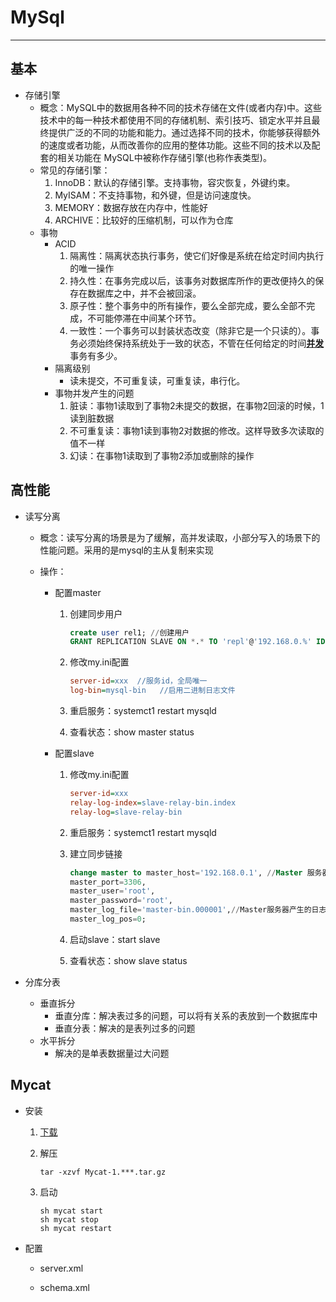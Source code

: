 # MySql

-------------------

## 基本

* 存储引擎
  * 概念：MySQL中的数据用各种不同的技术存储在文件(或者内存)中。这些技术中的每一种技术都使用不同的存储机制、索引技巧、锁定水平并且最终提供广泛的不同的功能和能力。通过选择不同的技术，你能够获得额外的速度或者功能，从而改善你的应用的整体功能。这些不同的技术以及配套的相关功能在 MySQL中被称作存储引擎(也称作表类型)。
  * 常见的存储引擎：
    1. InnoDB：默认的存储引擎。支持事物，容灾恢复，外键约束。
    2. MyISAM：不支持事物，和外键，但是访问速度快。
    3. MEMORY：数据存放在内存中，性能好
    4. ARCHIVE：比较好的压缩机制，可以作为仓库
  * 事物
    * ACID
      1. 隔离性：隔离状态执行事务，使它们好像是系统在给定时间内执行的唯一操作
      2. 持久性：在事务完成以后，该事务对数据库所作的更改便持久的保存在数据库之中，并不会被回滚。
      3. 原子性：整个事务中的所有操作，要么全部完成，要么全部不完成，不可能停滞在中间某个环节。
      4. 一致性：一个事务可以封装状态改变（除非它是一个只读的）。事务必须始终保持系统处于一致的状态，不管在任何给定的时间[**并发**](https://baike.baidu.com/item/%E5%B9%B6%E5%8F%91)事务有多少。
    * 隔离级别
      * 读未提交，不可重复读，可重复读，串行化。
    * 事物并发产生的问题
      1. 脏读：事物1读取到了事物2未提交的数据，在事物2回滚的时候，1读到脏数据
      2. 不可重复读：事物1读到事物2对数据的修改。这样导致多次读取的值不一样
      3. 幻读：在事物1读取到了事物2添加或删除的操作

## 高性能

* 读写分离

  * 概念：读写分离的场景是为了缓解，高并发读取，小部分写入的场景下的性能问题。采用的是mysql的主从复制来实现

  * 操作：

    * 配置master

      1. 创建同步用户

         ```sql
         create user rel1; //创建用户
         GRANT REPLICATION SLAVE ON *.* TO 'repl'@'192.168.0.%' IDENTIFIED BY 'mysql'; //配置权限
         ```

      2. 修改my.ini配置

         ```ini
         server-id=xxx  //服务id，全局唯一
         log-bin=mysql-bin   //启用二进制日志文件 
         ```

      3. 重启服务：systemct1 restart mysqld

      4. 查看状态：show master status

    * 配置slave

      1. 修改my.ini配置

         ```ini
         server-id=xxx
         relay-log-index=slave-relay-bin.index
         relay-log=slave-relay-bin
         ```

      2. 重启服务：systemct1 restart mysqld

      3. 建立同步链接

         ```sql
         change master to master_host='192.168.0.1', //Master 服务器Ip
         master_port=3306,
         master_user='root',
         master_password='root', 
         master_log_file='master-bin.000001',//Master服务器产生的日志
         master_log_pos=0;
         ```

      4. 启动slave：start slave

      5. 查看状态：show slave status

* 分库分表

  * 垂直拆分
    * 垂直分库：解决表过多的问题，可以将有关系的表放到一个数据库中
    * 垂直分表：解决的是表列过多的问题
  * 水平拆分
    * 解决的是单表数据量过大问题

## Mycat

* 安装

  1. [下载](http://dl.mycat.io/1.6-RELEASE/)

  2. 解压

     ```shell
     tar -xzvf Mycat-1.***.tar.gz
     ```

  3. 启动

     ```shell
     sh mycat start
     sh mycat stop
     sh mycat restart
     ```

* 配置

  * server.xml

  * schema.xml


